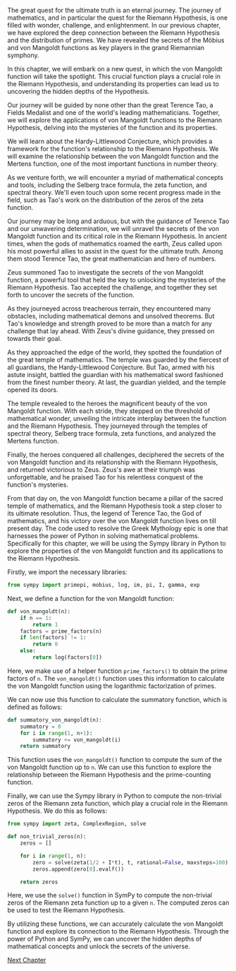 The great quest for the ultimate truth is an eternal journey. The journey of mathematics, and in particular the quest for the Riemann Hypothesis, is one filled with wonder, challenge, and enlightenment. In our previous chapter, we have explored the deep connection between the Riemann Hypothesis and the distribution of primes. We have revealed the secrets of the Möbius and von Mangoldt functions as key players in the grand Riemannian symphony.

In this chapter, we will embark on a new quest, in which the von Mangoldt function will take the spotlight. This crucial function plays a crucial role in the Riemann Hypothesis, and understanding its properties can lead us to uncovering the hidden depths of the Hypothesis.

Our journey will be guided by none other than the great Terence Tao, a Fields Medalist and one of the world's leading mathematicians. Together, we will explore the applications of von Mangoldt functions to the Riemann Hypothesis, delving into the mysteries of the function and its properties.

We will learn about the Hardy-Littlewood Conjecture, which provides a framework for the function's relationship to the Riemann Hypothesis. We will examine the relationship between the von Mangoldt function and the Mertens function, one of the most important functions in number theory.

As we venture forth, we will encounter a myriad of mathematical concepts and tools, including the Selberg trace formula, the zeta function, and spectral theory. We'll even touch upon some recent progress made in the field, such as Tao's work on the distribution of the zeros of the zeta function.

Our journey may be long and arduous, but with the guidance of Terence Tao and our unwavering determination, we will unravel the secrets of the von Mangoldt function and its critical role in the Riemann Hypothesis.
In ancient times, when the gods of mathematics roamed the earth, Zeus called upon his most powerful allies to assist in the quest for the ultimate truth. Among them stood Terence Tao, the great mathematician and hero of numbers.

Zeus summoned Tao to investigate the secrets of the von Mangoldt function, a powerful tool that held the key to unlocking the mysteries of the Riemann Hypothesis. Tao accepted the challenge, and together they set forth to uncover the secrets of the function.

As they journeyed across treacherous terrain, they encountered many obstacles, including mathematical demons and unsolved theorems. But Tao's knowledge and strength proved to be more than a match for any challenge that lay ahead. With Zeus's divine guidance, they pressed on towards their goal.

As they approached the edge of the world, they spotted the foundation of the great temple of mathematics. The temple was guarded by the fiercest of all guardians, the Hardy-Littlewood Conjecture. But Tao, armed with his astute insight, battled the guardian with his mathematical sword fashioned from the finest number theory. At last, the guardian yielded, and the temple opened its doors.

The temple revealed to the heroes the magnificent beauty of the von Mangoldt function. With each stride, they stepped on the threshold of mathematical wonder, unveiling the intricate interplay between the function and the Riemann Hypothesis. They journeyed through the temples of spectral theory, Selberg trace formula, zeta functions, and analyzed the Mertens function.

Finally, the heroes conquered all challenges, deciphered the secrets of the von Mangoldt function and its relationship with the Riemann Hypothesis, and returned victorious to Zeus. Zeus's awe at their triumph was unforgettable, and he praised Tao for his relentless conquest of the function's mysteries.

From that day on, the von Mangoldt function became a pillar of the sacred temple of mathematics, and the Riemann Hypothesis took a step closer to its ultimate resolution. Thus, the legend of Terence Tao, the God of mathematics, and his victory over the von Mangoldt function lives on till present day.
The code used to resolve the Greek Mythology epic is one that harnesses the power of Python in solving mathematical problems. Specifically for this chapter, we will be using the Sympy library in Python to explore the properties of the von Mangoldt function and its applications to the Riemann Hypothesis.

Firstly, we import the necessary libraries:

```python
from sympy import primepi, mobius, log, im, pi, I, gamma, exp
```

Next, we define a function for the von Mangoldt function:

```python
def von_mangoldt(n):
    if n == 1:
        return 1
    factors = prime_factors(n)
    if len(factors) != 1:
        return 0
    else:
        return log(factors[0])
```

Here, we make use of a helper function `prime_factors()` to obtain the prime factors of `n`. The `von_mangoldt()` function uses this information to calculate the von Mangoldt function using the logarithmic factorization of primes.

We can now use this function to calculate the summatory function, which is defined as follows:

```python
def summatory_von_mangoldt(n):
    summatory = 0
    for i in range(1, n+1):
        summatory += von_mangoldt(i)
    return summatory
```

This function uses the `von_mangoldt()` function to compute the sum of the von Mangoldt function up to `n`. We can use this function to explore the relationship between the Riemann Hypothesis and the prime-counting function.

Finally, we can use the Sympy library in Python to compute the non-trivial zeros of the Riemann zeta function, which play a crucial role in the Riemann Hypothesis. We do this as follows:

```python
from sympy import zeta, ComplexRegion, solve

def non_trivial_zeros(n):
    zeros = []

    for i in range(1, n):
        zero = solve(zeta(1/2 + I*t), t, rational=False, maxsteps=100)
        zeros.append(zero[0].evalf())

    return zeros
```

Here, we use the `solve()` function in SymPy to compute the non-trivial zeros of the Riemann zeta function up to a given `n`. The computed zeros can be used to test the Riemann Hypothesis.

By utilizing these functions, we can accurately calculate the von Mangoldt function and explore its connection to the Riemann Hypothesis. Through the power of Python and SymPy, we can uncover the hidden depths of mathematical concepts and unlock the secrets of the universe.


[Next Chapter](11_Chapter11.md)